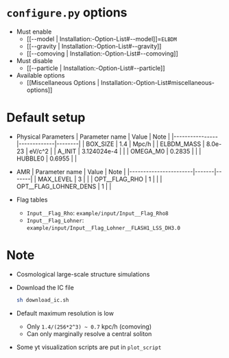 # `configure.py` options
- Must enable
  - [[--model | Installation:-Option-List#--model]]=`ELBDM`
  - [[--gravity | Installation:-Option-List#--gravity]]
  - [[--comoving | Installation:-Option-List#--comoving]]
- Must disable
  - [[--particle | Installation:-Option-List#--particle]]
- Available options
  - [[Miscellaneous Options | Installation:-Option-List#miscellaneous-options]]


# Default setup
- Physical Parameters
  | Parameter name | Value       | Note   |
  |----------------|-------------|--------|
  | BOX_SIZE       | 1.4         | Mpc/h  |
  | ELBDM_MASS     | 8.0e-23     | eV/c^2 |
  | A_INIT         | 3.124024e-4 |        |
  | OMEGA_M0       | 0.2835      |        |
  | HUBBLE0        | 0.6955      |        |

- AMR
  | Parameter name        | Value | Note  |
  |-----------------------|-------|-------|
  | MAX_LEVEL             | 3     |       |
  | OPT__FLAG_RHO         | 1     |       |
  | OPT__FLAG_LOHNER_DENS | 1     |       |

- Flag tables
  - `Input__Flag_Rho`:    `example/input/Input__Flag_Rho8`
  - `Input__Flag_Lohner`: `example/input/Input__Flag_Lohner__FLASH1_LSS_DH3.0`


# Note
- Cosmological large-scale structure simulations

- Download the IC file
  ```bash
  sh download_ic.sh
  ```

- Default maximum resolution is low
  - Only `1.4/(256*2^3) ~ 0.7` kpc/h (comoving)
  - Can only marginally resolve a central soliton

- Some yt visualization scripts are put in `plot_script`
